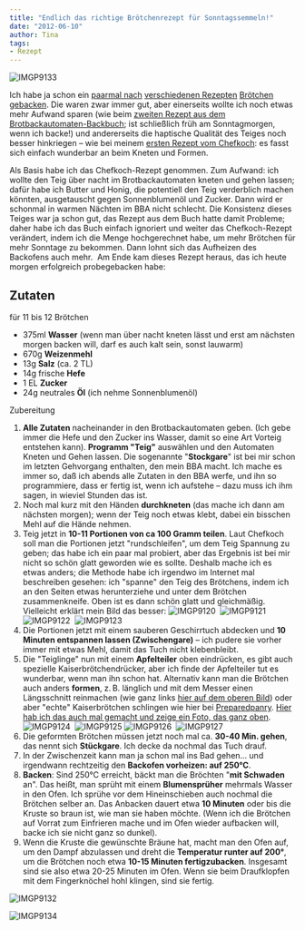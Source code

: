 ```yaml
---
title: "Endlich das richtige Brötchenrezept für Sonntagssemmeln!"
date: "2012-06-10" 
author: Tina
tags:
- Rezept
---
```


![IMGP9133](images/imgp9133.jpg)

Ich habe ja schon ein [paarmal nach](/posts/2012/03/sonntagskaiserbrotchen/) [verschiedenen Rezepten](/posts/2012/03/wieder-neue-sonntagssemmeln/) [Brötchen gebacken](/posts/2012/04/neues-brotchenrezept-und-rotkraut/ "Neues Brötchenrezept und Rotkraut"). Die waren zwar immer gut, aber einerseits wollte ich noch etwas mehr Aufwand sparen (wie beim [zweiten Rezept aus dem Brotbackautomaten-Backbuch](/posts/2012/04/neues-brotchenrezept-und-rotkraut/); ist schließlich früh am Sonntagmorgen, wenn ich backe!) und andererseits die haptische Qualität des Teiges noch besser hinkriegen – wie bei meinem [ersten Rezept vom Chefkoch](http://www.chefkoch.de/rezepte/1153991221641997/Kaisersemmeln-Kaiserbroetchen.html): es fasst sich einfach wunderbar an beim Kneten und Formen.

Als Basis habe ich das Chefkoch-Rezept genommen. Zum Aufwand: ich wollte den Teig über nacht im Brotbackautomaten kneten und gehen lassen; dafür habe ich Butter und Honig, die potentiell den Teig verderblich machen könnten, ausgetauscht gegen Sonnenblumenöl und Zucker. Dann wird er schonmal in warmen Nächten im BBA nicht schlecht. Die Konsistenz dieses Teiges war ja schon gut, das Rezept aus dem Buch hatte damit Probleme; daher habe ich das Buch einfach ignoriert und weiter das Chefkoch-Rezept verändert, indem ich die Menge hochgerechnet habe, um mehr Brötchen für mehr Sonntage zu bekommen. Dann lohnt sich das Aufheizen des Backofens auch mehr.  Am Ende kam dieses Rezept heraus, das ich heute morgen erfolgreich probegebacken habe:

## Zutaten

für 11 bis 12 Brötchen

- 375ml **Wasser** (wenn man über nacht kneten lässt und erst am nächsten morgen backen will, darf es auch kalt sein, sonst lauwarm)
- 670g **Weizenmehl**
- 13g **Salz** (ca. 2 TL)
- 14g frische **Hefe**
- 1 EL **Zucker**
- 24g neutrales **Öl** (ich nehme Sonnenblumenöl)

Zubereitung

1. **Alle Zutaten** nacheinander in den Brotbackautomaten geben. (Ich gebe immer die Hefe und den Zucker ins Wasser, damit so eine Art Vorteig entstehen kann). **Programm "Teig"** auswählen und den Automaten Kneten und Gehen lassen. Die sogenannte "**Stockgare**" ist bei mir schon im letzten Gehvorgang enthalten, den mein BBA macht. Ich mache es immer so, daß ich abends alle Zutaten in den BBA werfe, und ihn so programmiere, dass er fertig ist, wenn ich aufstehe – dazu muss ich ihm sagen, in wieviel Stunden das ist.
2. Noch mal kurz mit den Händen **durchkneten** (das mache ich dann am nächsten morgen); wenn der Teig noch etwas klebt, dabei ein bisschen Mehl auf die Hände nehmen.
3. Teig jetzt in **10-11 Portionen von ca 100 Gramm teilen**. Laut Chefkoch soll man die Portionen jetzt "rundschleifen", um dem Teig Spannung zu geben; das habe ich ein paar mal probiert, aber das Ergebnis ist bei mir nicht so schön glatt geworden wie es sollte. Deshalb mache ich es etwas anders; die Methode habe ich irgendwo im Internet mal beschreiben gesehen: ich "spanne" den Teig des Brötchens, indem ich an den Seiten etwas herunterziehe und unter dem Brötchen zusammenkneife. Oben ist es dann schön glatt und gleichmäßig. Vielleicht erklärt mein Bild das besser: 
![IMGP9120](images/imgp9120.jpg) 
![IMGP9121](images/imgp9121.jpg) 
![IMGP9122](images/imgp9122.jpg) 
![IMGP9123](images/imgp9123.jpg)
4. Die Portionen jetzt mit einem sauberen Geschirrtuch abdecken und **10 Minuten entspannen lassen (Zwischengare)** – ich pudere sie vorher immer mit etwas Mehl, damit das Tuch nicht klebenbleibt.
5. Die "Teiglinge" nun mit einem **Apfelteiler** oben eindrücken, es gibt auch spezielle Kaiserbrötchendrücker, aber ich finde der Apfelteiler tut es wunderbar, wenn man ihn schon hat. Alternativ kann man die Brötchen auch anders **formen**, z. B. länglich und mit dem Messer einen Längsschnitt reinmachen (wie ganz links [hier auf dem oberen Bild](/posts/2012/03/wieder-neue-sonntagssemmeln/)) oder aber "echte" Kaiserbrötchen schlingen wie hier bei [Preparedpanry](http://www.preparedpantry.com/howtomakekaiserrolls.htm). [Hier hab ich das auch mal gemacht und zeige ein Foto, das ganz oben](/posts/2012/03/sonntagskaiserbrotchen/). ![IMGP9124](images/imgp9124.jpg) 
![IMGP9125](images/imgp9125.jpg)
![IMGP9126](images/imgp9126.jpg) 
![IMGP9127](images/imgp9127.jpg)
6. Die geformten Brötchen müssen jetzt noch mal ca. **30-40 Min. gehen**, das nennt sich **Stückgare**. Ich decke da nochmal das Tuch drauf.
7. In der Zwischenzeit kann man ja schon mal ins Bad gehen... und irgendwann rechtzeitig den **Backofen vorheizen: auf 250°C**.
8. **Backen**: Sind 250°C erreicht, bäckt man die Bröchten "**mit Schwaden** an". Das heißt, man sprüht mit einem **Blumensprüher** mehrmals Wasser in den Ofen. Ich sprühe vor dem Hineinschieben auch nochmal die Brötchen selber an. Das Anbacken dauert etwa **10 Minuten** oder bis die Kruste so braun ist, wie man sie haben möchte. (Wenn ich die Brötchen auf Vorrat zum Einfrieren mache und im Ofen wieder aufbacken will, backe ich sie nicht ganz so dunkel).
9. Wenn die Kruste die gewünschte Bräune hat, macht man den Ofen auf, um den Dampf abzulassen und dreht die **Temperatur runter auf 200°**, um die Brötchen noch etwa **10-15 Minuten fertigzubacken**. Insgesamt sind sie also etwa 20-25 Minuten im Ofen. Wenn sie beim Draufklopfen mit dem Fingerknöchel hohl klingen, sind sie fertig.

![IMGP9132](images/imgp9132.jpg)

![IMGP9134](images/imgp9134.jpg)

